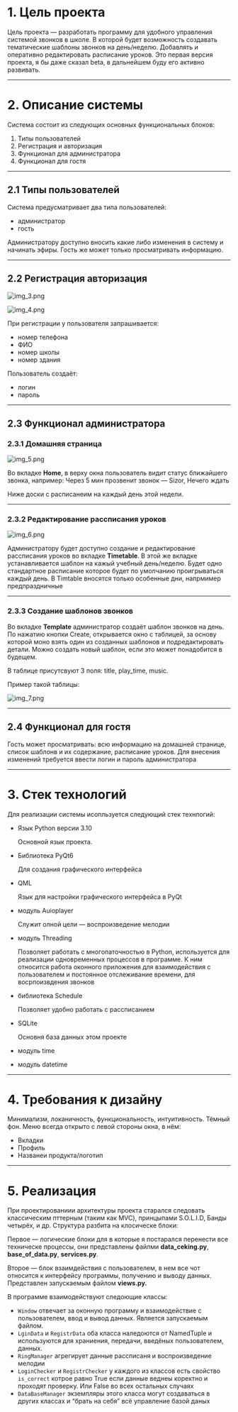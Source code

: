 # 1. Цель проекта

Цель проекта — разработать программу для удобного управления системой звонков в школе. В которой будет возможность  создавать тематические шаблоны звонков на день/неделю. Добавлять и оперативно редактировать расписание уроков. Это первая версия проекта, я бы даже сказал beta, в дальнейшем буду его активно развивать.

---

# 2. Описание системы

Система состоит из следующих основных функциональных блоков:

1. Типы пользователей
2. Регистрация и авторизация
3. Функционал для администратора
4. Функционал для гостя

---

## 2.1 Типы пользователей

Система предусматривает два типа пользователей: 

- администратор
- гость

Администратору доступно вносить какие либо изменения в систему и начинать эфиры. Гость же может только просматривать информацию. 

---

## 2.2 Регистрация авторизация

![img_3.png](img_3.png)

![img_4.png](img_4.png)

При регистрации у пользователя запрашивается:

- номер телефона
- ФИО
- номер школы
- номер здания

Пользователь создаёт:

- логин
- пароль

---

## 2.3 Функционал администратора

### 2.3.1 Домашняя страница

![img_5.png](img_5.png)

Во вкладке **Home**, в верху окна пользователь видит статус ближайшего звонка, например: Через 5 мин прозвенит звонок — Sizor, Нечего ждать

Ниже доски с расписанеим на каждый день этой недели.

---

### 2.3.2 Редактирование рассписания уроков

![img_6.png](img_6.png)

Администратору будет доступно создание и редактирование рассписания уроков во вкладке **Timetable**. В этой же вкладке устанавливается шаблон на кажый учебный день/неделю. Будет одно стандартное расписание которое будет по умолчанию проигрываться каждый день. В Timtable вносятся только особенные дни, напрмимер предпраздничные

---

### 2.3.3 Создание шаблонов звонков

Во вкладке **Template** администратор создаёт шаблон звонков на день. По нажатию кнопки Create, открывается окно с таблицей, за основу которой моно взять один из созданных шаблонов и подредактировать детали. Можно создать новый шаблон, если это может понадобится в будещем.  

В таблице присутсвуют 3 поля: title,  play_time,  music.

Пример такой таблицы:

![img_7.png](img_7.png)

---

## 2.4 Функционал для гостя

Гость может просматривать: всю информацию на домашней странице, список шаблонв и их содержание, расписание уроков. Для внесения изменений требуется ввести логин и пароль администратора

---

# З. Cтек технологий

Для реализации системы исопльзуется следующий стек технлогий:

- Язык Python версии 3.10
    
    Основной язык проекта.
    
- Библиотека PyQt6
    
    Для создания графического интерфейса
    
- QML
    
    Язык для настройки графического интерфейса в PyQt
    
- модуль Auioplayer
    
    Служит олной цели — воспроизведение мелодии
    
- модуль Threading
    
    Позволяет работать с многопаточностью в Python, используется для реализации одновременных процессов в программе. К ним относится работа оконного приложения для взаимодействия с пользователем и постоянное отслеживание времени, для восрпоизвдения звонков
    
- библиотека Schedule
    
    Позволяет удобно работать с рассписанием
    
- SQLite
    
    Основня база данных  этом проекте
    
- модуль time
- модуль datetime

---

# 4. Требования к дизайну

Минимализм, локаничность, функциональность, интуитивность. Тёмный фон. Меню всегда открыто с левой стороны окна, в нём:

- Вкладки
- Профиль
- Названеи продукта/логотип

---

# 5. Реализация

При проектированиии архитектуры проекта старался следовать классическим пттерным (таким как MVC), принцыпами S.O.L.I.D, Банды четырёх, и др. Структура разбита на клосическе блоки:

Первое — логические блоки для в которые я постарался перенести все техническе процессы, они представлены файлми **data_ceking.py**, **base_of_data.py**, **services.py**. 

Второе — блок взаимдействия с пользователем, в нем все чот относится к интерфейсу программы, получению и выводу данных. Представлен запускаемым файлом **views.py.**

В программе взаимодействуют следоющие классы:

- `Window` отвечает за оконную программу и взаимодействие с пользователем, ввод и вывод данных. Является запускаемым файлом.
- `LginData` и `RegistrData` оба класса наледоются от NamedTuple и используются для храниения, передачи, введёных пользователем, данных.
- `RingManager` агрегирует данные рассписаня и воспроизведение мелодии
- `LoginChecker` и `RegistrChecker` у каждого из классов есть свойство `is_correct` котрое равно True если данные веднеы коректно и проходят проверку. Или False во всех остальных случаях
- `DataBaseManager` экземпляры этого класса могут создаваться в других классах и “брать на себя” всё управление базой даных
